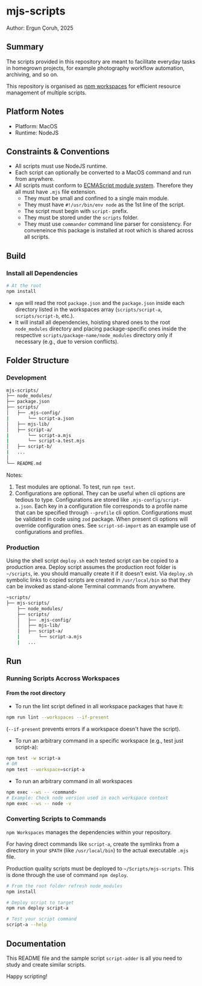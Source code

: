 # mjs-scripts

Author: Ergun Çoruh, 2025

## Summary

The scripts provided in this repository are meant to facilitate everyday tasks in homegrown projects, for example photography workflow automation, archiving, and so on.

This repository is organised as [npm workspaces](https://docs.npmjs.com/cli/v8/using-npm/workspaces) for efficient resource management of multiple scripts.

## Platform Notes

* Platform: MacOS
* Runtime: NodeJS

## Constraints & Conventions

* All scripts must use NodeJS runtime.
* Each script can optionally be converted to a MacOS command and run from anywhere.
* All scripts must conform to [ECMAScript module system](https://nodejs.org/docs/latest/api/esm.html). Therefore they all must have `.mjs` file extension.
  * They must be small and confined to a single main module.
  * They must have `#!/usr/bin/env node` as the 1st line of the script.
  * The script must begin with `script-` prefix.
  * They must be stored under the `scripts` folder.
  * They must use `commander` command line parser for consistency. For conveneince this package is installed at root which is shared across all scripts.

## Build

### Install all Dependencies

```bash
# At the root
npm install
```

* `npm` will read the root `package.json` and the `package.json` inside each directory listed in the workspaces array (`scripts/script-a`, `scripts/script-b`, etc.).
* It will install all dependencies, hoisting shared ones to the root `node_modules` directory and placing package-specific ones inside the respective `scripts/package-name/node_modules` directory only if necessary (e.g., due to version conflicts).

## Folder Structure

### Development

```bash
mjs-scripts/
├── node_modules/
├── package.json
├── scripts/
│   ├── .mjs-config/
|       └── script-a.json
│   ├── mjs-lib/
│   ├── script-a/
|       └── script-a.mjs
|       └── script-a.test.mjs
│   ├── script-b/
|   ...
│
└── README.md
```

Notes:

1. Test modules are optional. To test, run `npm test`.
2. Configurations are optional. They can be useful when cli options are tedious to type. Configurations are stored like `.mjs-config/script-a.json`. Each key in a configuration file corresponds to a profile name that can be specified through `--profile` cli option. Configurations must be validated in code using `zod` package. When present cli options will override configuration ones. See `script-sd-import` as an example use of configurations and profiles.

### Production

Using the shell script `deploy.sh` each tested script can be copied to a production area. Deploy script assumes the production root folder is `~/scripts`, ie. you should manually create it if it doesn't exist. Via `deploy.sh` symbolic links to copied scripts are created in `/usr/local/bin` so that they can be invoked as stand-alone Terminal commands from anywhere.

```bash
~scripts/
├── mjs-scripts/
    ├── node_modules/
    ├── scripts/
    │   ├── .mjs-config/
    │   ├── mjs-lib/
    │   ├── script-a/
    |       └── script-a.mjs
    |   ...
 ```

## Run

### Running Scripts Accross Workspaces

#### From the root directory

* To run the lint script defined in all workspace packages that have it:

```bash
npm run lint --workspaces --if-present
```

(`--if-present` prevents errors if a workspace doesn't have the script).

* To run an arbitrary command in a specific workspace (e.g., test just script-a):

```bash
npm test -w script-a
# OR
npm test --workspace=script-a
```

* To run an arbitrary command in all workspaces

```bash
npm exec --ws -- <command>
# Example: Check node version used in each workspace context
npm exec --ws -- node -v
```

### Converting Scripts to Commands

`npm Workspaces` manages the dependencies within your repository.

For  having direct commands like `script-a`, create the symlinks from a directory in your `$PATH` (like `/usr/local/bin`) to the actual executable `.mjs` file.

Production quality scripts must be deployed to `~/Scripts/mjs-scripts`. This is done through the use of command `npm deploy`.

```bash
# From the root folder refresh node_modules
npm install

# Deploy script to target
npm run deploy script-a

# Test your script command
script-a --help
```

## Documentation

This README file and the sample script `script-adder` is all you need to study and create similar scripts.

Happy scripting!
